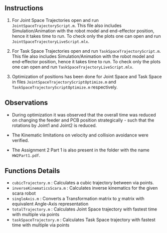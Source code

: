 ## Instructions

1. For Joint Space Trajectories open and run `JointSpaceTrajectoryScript.m`. This file also includes Simulation/Animation with the robot model and end-effector position, hence it takes time to run. To check only the plots one can open and run `JointSpaceTrajectoryLiveScript.mlx`.

2. For Task Space Trajectories open and run `TaskSpaceTrajectoryScript.m`. This file also includes Simulation/Animation with the robot model and end-effector position, hence it takes time to run. To check only the plots one can open and run `TaskSpaceTrajectoryLiveScript.mlx`.

3. Optimization of positions has been done for Joint Space and Task Space in files `JointSpaceTrajectoryScriptOptimize.m` and `TaskSpaceTrajectoryScriptOptimize.m` respectively. 

## Observations

* During optimization it was observed that the overall time was reduced on changing the feeder and PCB position strategically - such that the rotations by Joint1 and Joint2 is reduced. 

* The Kinematic limitations on velocity and collision avoidance were verified. 

* The Assignment 2 Part 1 is also present in the folder with the name `HW2Part1.pdf`.

## Functions Details

* `cubicTrajectory.m` : Calculates a cubic trajectory between via points. 
* `inverseKinematicsScara.m` : Calculates inverse kinematics for the given scara robot
* `singleAxis.m` : Converts a Transformation matrix to $\chi$ matrix with equivalent Angle-Axis representation
* `totalTrajectory.m` : Calculates Joint Space trajectory with fastest time with multiple via points
* `taskSpaceTrajectory.m` : Calculates Task Space trajectory with fastest time with multiple via points   